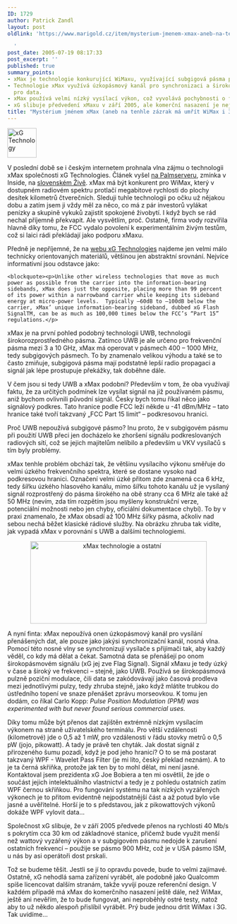 ```yaml
---
ID: 1729
author: Patrick Zandl
layout: post
oldlink: 'https://www.marigold.cz/item/mysterium-jmenem-xmax-aneb-na-tenhle-zazrak-ma-umrit-wimax-i-3g

  '
post_date: 2005-07-19 08:17:33
post_excerpt: ''
published: true
summary_points:
- xMax je technologie konkurující WiMaxu, využívající subgigová pásma pro přenos dat.
- Technologie xMax využívá úzkopásmový kanál pro synchronizaci a širokopásmový signál
  pro data.
- xMax používá velmi nízký vysílací výkon, což vyvolává pochybnosti o funkčnosti.
- xG slibuje předvedení xMaxu v září 2005, ale komerční nasazení je nejisté.
title: "Mystérium jménem xMax (aneb na tenhle zázrak má umřít WiMax i 3G)"
---
```


<div class="rightbox"><img src="/wp-content/uploads/20050719-xgtech.gif" alt="xG Technology" width="66" height="67" /></div><p>V poslední době se i českým internetem prohnala vlna zájmu o technologii xMax společnosti xG Technologies. Článek vyšel <a href="http://www.palmserver.cz/clanek.php3?show=2849">na Palmserveru</a>, zmínka v Inside, na <a href="http://www.zive.sk/h/Bleskovky/AR.asp?ARI=113666">slovenském Živě</a>. xMax má být konkurent pro WiMax,  který v dostupném radiovém spektru protlačí megabitové rychlosti do plochy desítek kilometrů čtverečních. Sleduji tuhle technologii po očku už nějakou dobu a zatím jsem ji vždy měl za něco, co má z pár investorů vylákat penízky a skupině vykuků zajistit spokojené živobytí. I když bych se rád nechal příjemně překvapit. Ale vysvětlím, proč. Ostatně, firma vody rozvířila hlavně díky tomu, že FCC vydalo povolení k experimentálním živým testům, což si laici rádi překládají jako podporu xMaxu. </p>

<p>Předně je nepříjemné, že na <a href="http://www.xgtechnology.com/">webu  xG Technologies</a> najdeme jen velmi málo technicky orientovaných materiálů, většinou jen abstraktní srovnání. Nejvíce informativní jsou odstavce jako: </p>

	<blockquote><p>Unlike other wireless technologies that move as much power as possible from the carrier into the information-bearing sidebands, xMax does just the opposite, placing more than 99 percent of its power within a narrowband carrier while keeping its sideband energy at micro-power levels.  Typically –60dB to –100dB below the carrier, xMax’ unique information-bearing sideband, dubbed xG Flash SignalTM, can be as much as 100,000 times below the FCC’s “Part 15” regulations.</p>
</blockquote>
<p>xMax je na první pohled podobný technologii UWB, technologii širokorozprostředného pásma. Zatímco UWB je ale určeno pro frekvenční pásma mezi 3 a 10 GHz, xMax má operovat v pásmech 400 – 1000 MHz, tedy subgigových pásmech. To by znamenalo velikou výhodu a také se to často zmiňuje, subgigová pásma mají podstatně lepší radio propagaci a signál jak lépe prostupuje překážky, tak doběhne dále. </p>

<p>V čem jsou si tedy UWB a xMax podobní? Především v tom, že oba využívají faktu, že za určitých podmínek lze vysílat signál na již používaném pásmu, aniž bychom ovlivnili původní signál. Česky bych tomu říkal něco jako signálový podkres. Tato hranice podle FCC leží někde u -41 dBm/MHz – tato hranice také tvoří takzvaný „FCC Part 15 limit“ – podkresovou hranici. </p>

<p>Proč UWB nepoužívá subgigové pásmo? Inu proto, že v subgigovém pásmu při použití UWB přeci jen docházelo ke zhoršení signálu podkreslovaných radiových sítí, což se jejich majitelům nelíbilo a především u VKV vysílačů s tím byly problémy. </p>

<p>xMax tenhle problém obchází tak, že většinu vysílacího výkonu směřuje do velmi úzkého frekvenčního spektra, které se dostane vysoko nad podkresovou hranici. Označení velmi úzké přitom zde znamená cca 6 kHz, tedy šířku úzkého hlasového kanálu, mimo šířku tohoto kanálu už je vysílaný signál rozprostřený do pásma širokého na obě strany cca 6 MHz ale také až 50 MHz (nevím, zda tím rozpětím jsou myšleny konstrukční verze, potenciální možnosti nebo jen chyby, oficiální dokumentace chybí). To by v praxi znamenalo, že xMax obsadí až 100 MHz šířky pásma, ačkoliv nad sebou nechá běžet klasické rádiové služby. Na obrázku zhruba tak vidíte, jak vypadá xMax v porovnání s UWB a dalšími technologiemi. </p>

<p><center>
<img src="/wp-content/uploads/20050719-xgobrazek.gif" alt="xMax technologie a ostatní" width="400" height="187" />
</center></p>

<p>A nyní finta: xMax nepoužívá onen úzkopásmový kanál pro vysílání přenášených dat, ale pouze jako jakýsi synchronizační kanál, nosná vlna. Pomocí této nosné vlny se synchronizují vysílače s přijímači tak, aby každý věděl, co kdy má dělat a čekat. Samotná data se přenášejí po onom širokopásmovém signálu (xG jej zve Flag Signal). Signál xMaxu je tedy úzký v čase a široký ve frekvenci – stejně, jako UWB. Používá se širokopásmová pulzně poziční modulace, čili data se zakódovávají jako časová prodleva mezi jednotlivými pulzy, tedy zhruba stejně, jako když mlátíte trubkou do ústředního topení ve snaze přenášet zprávu morseovkou. K tomu jen dodám, co říkal Carlo Kopp: <em>Pulse Position Modulation (PPM) was experimented with but never found serious commercial uses.</em></p>

<p>Díky tomu může být přenos dat zajištěn extrémně nízkým vysílacím výkonem na straně uživatelského terminálu. Pro větší vzdálenosti (kilometrové) jde o 0,5 až 1 mW, pro vzdálenosti v řádu stovky metrů o 0,5 pW (jojo, pikowatt). A tady je právě ten chyták. Jak dostat signál z přirozeného šumu pozadí, když je pod jeho hranicí? O to se má postarat takzvaný WPF -  Wavelet Pass Filter (je mi líto, český překlad neznám). A to je ta černá skříňka, protože jak ten by to mohl dělat, mi není jasné. Kontaktoval jsem prezidenta xG Joe Bobiera a ten mi osvětlil, že jde o součást jejich intelektuálního vlastnictví a tedy je z pohledu ostatních zatím WPF černou skříňkou. Pro fungování systému na tak nízkých vyzářených výkonech je to přitom evidentně nejpodstatnější část a až potud bylo vše jasné a uvěřitelné. Horší je to s představou, jak z pikowattových výkonů dokáže WPF vylovit data…  </p>

<p>Společnost xG slibuje, že v září 2005 předvede přenos na rychlosti 40 Mb/s s pokrytím cca 30 km od základnové stanice, přičemž bude využit menší než wattový vyzářený výkon a v subgigovém pásmu nedojde k zarušení ostatních frekvencí – použije se pásmo 900 MHz, což je v USA pásmo ISM, u nás by asi operátoři dost prskali. </p>

<p>Tož se budeme těšit. Jestli se jí to opravdu povede, bude to velmi zajímavé. Ostatně, xG nehodlá sama zařízení vyrábět, ale podobně jako Qualcomm spíše licencovat dalším stranám, takže vyvíjí pouze referenční design. V každém případě má xMax do komerčního nasazení ještě dále, než WiMax, ještě ani nevěřím, že to bude fungovat, ani neproběhly ostré testy, natož aby to už někdo alespoň přislíbil vyrábět. Prý bude jednou drtit WiMax i 3G. Tak uvidíme...
</p>